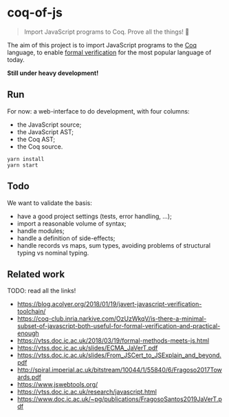 # coq-of-js
> Import JavaScript programs to Coq. Prove all the things! 🐓

The aim of this project is to import JavaScript programs to the [Coq](https://coq.inria.fr/) language, to enable [formal verification](https://en.wikipedia.org/wiki/Formal_verification) for the most popular language of today.

**Still under heavy development!**

## Run
For now: a web-interface to do development, with four columns:
* the JavaScript source;
* the JavaScript AST;
* the Coq AST;
* the Coq source.

```
yarn install
yarn start
```

## Todo
We want to validate the basis:
* have a good project settings (tests, error handling, ...);
* import a reasonable volume of syntax;
* handle modules;
* handle a definition of side-effects;
* handle records vs maps, sum types, avoiding problems of structural typing vs nominal typing.

## Related work
TODO: read all the links!
* https://blog.acolyer.org/2018/01/19/javert-javascript-verification-toolchain/
* https://coq-club.inria.narkive.com/OzUzWkqV/is-there-a-minimal-subset-of-javascript-both-useful-for-formal-verification-and-practical-enough
* https://vtss.doc.ic.ac.uk/2018/03/19/formal-methods-meets-js.html
* https://vtss.doc.ic.ac.uk/slides/ECMA_JaVerT.pdf
* https://vtss.doc.ic.ac.uk/slides/From_JSCert_to_JSExplain_and_beyond.pdf
* http://spiral.imperial.ac.uk/bitstream/10044/1/55840/6/Fragoso2017Towards.pdf
* https://www.jswebtools.org/
* https://vtss.doc.ic.ac.uk/research/javascript.html
* https://www.doc.ic.ac.uk/~pg/publications/FragosoSantos2019JaVerT.pdf
